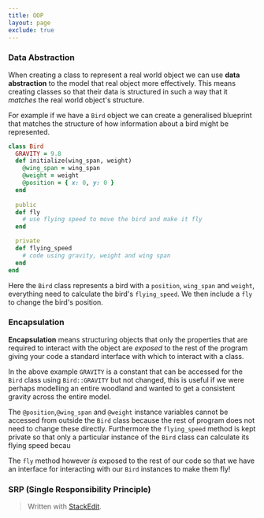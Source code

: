 ```yaml
---
title: OOP
layout: page
exclude: true
---
```

### Data Abstraction
When creating a class to represent a real world object we can use **data abstraction** to the model that real object more effectively. This means creating classes so that their data is structured in such a way that it *matches* the real world object's structure. 

For example if we have a `Bird` object we can create a generalised blueprint that matches the structure of how information about a bird might be represented.
```ruby
class Bird
  GRAVITY = 9.8
  def initialize(wing_span, weight)
    @wing_span = wing_span
    @weight = weight
    @position = { x: 0, y: 0 }
  end
  
  public
  def fly
    # use flying speed to move the bird and make it fly
  end

  private
  def flying_speed
    # code using gravity, weight and wing span
  end
end
```
Here the `Bird` class represents a bird with a `position`, `wing_span` and `weight`, everything need to calculate the bird's `flying_speed`. We then include a `fly` to change the bird's position.

### Encapsulation
**Encapsulation** means structuring objects that only the properties that are required to interact with the object are *exposed* to the rest of the program giving your code a standard interface with which to interact with a class.

In the above example `GRAVITY` is a constant that can be accessed for the `Bird` class using `Bird::GRAVITY` but not changed, this is useful if we were perhaps modelling an entire woodland and wanted to get a consistent gravity across the entire model.

The `@position`,`@wing_span` and `@weight` instance variables cannot be accessed from outside the `Bird` class because the rest of program does not need to change these directly. Furthermore the `flying_speed` method is kept private so that only a particular instance of the `Bird` class can calculate its flying speed becau

The `fly` method however *is* exposed to the rest of our code so that we have an interface for interacting with our `Bird` instances to make them fly!

### SRP (Single Responsibility Principle)


> Written with [StackEdit](https://stackedit.io/).
<!--stackedit_data:
eyJoaXN0b3J5IjpbLTg3MDA2MDc0LC03MjU0NTAyNzcsLTE5Mz
M4NTExNTgsLTM3MjIxODEzNl19
-->
